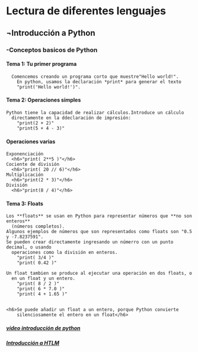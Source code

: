 <h1>Lectura de diferentes lenguajes</h1>

<h2>¬Introducción a Python</h2>
  <h3>-Conceptos basicos de Python</h3>

   <h4>Tema 1: Tu primer programa</h4>
   
      Comencemos creando un programa corto que muestre"Hello world!".
        En python, usamos la declaración *print* para generar el texto
        "print('Hello world!')".

  <h4>Tema 2: Operaciones simples</h4>
 
    Python tiene la capacidad de realizar cálculos.Introduce un cálculo
      directamente en la ddeclaración de impresión:
        "print(2 + 2)"
        "print(5 + 4 - 3)"
        
   <h4>Operaciones varias</h4>
   
    Exponenciación
      <h6>"print( 2**5 )"</h6>
    Cociente de división
      <h6>"print( 20 // 6)"</h6>
    Multiplicación
      <h6>"print(2 * 3)"</h6>
    División
      <h6>"print(8 / 4)"</h6>
  
   <h4>Tema 3: Floats</h4>
   
    Los **floats** se usan en Python para representar números que **no son enteros**
      (números completos).
    Algunos ejemplos de números que son representados como floats son "0.5 y -7.8237591".
    Se pueden crear directamente ingresando un númerro con un punto decimal, o usando
      operaciones como la división en enteros.
        "print( 3/4 )"
        "print( 0.42 )"
    
    Un float tambien se produce al ejecutar una operación en dos floats, o 
      en un float y un entero.
        "print( 8 / 2 )"
        "print( 6 * 7.0 )"
        "print( 4 + 1.65 )"
        
        
    <h6>Se puede añadir un float a un entero, porque Python convierte
        silenciosamente el entero en un float</h6>
      
##### [video **introducción** de python](https://www.youtube.com/watch?v=aAaMhNlEbvc)
  
##### [Introducción a **HTLM**](HTML.md)
